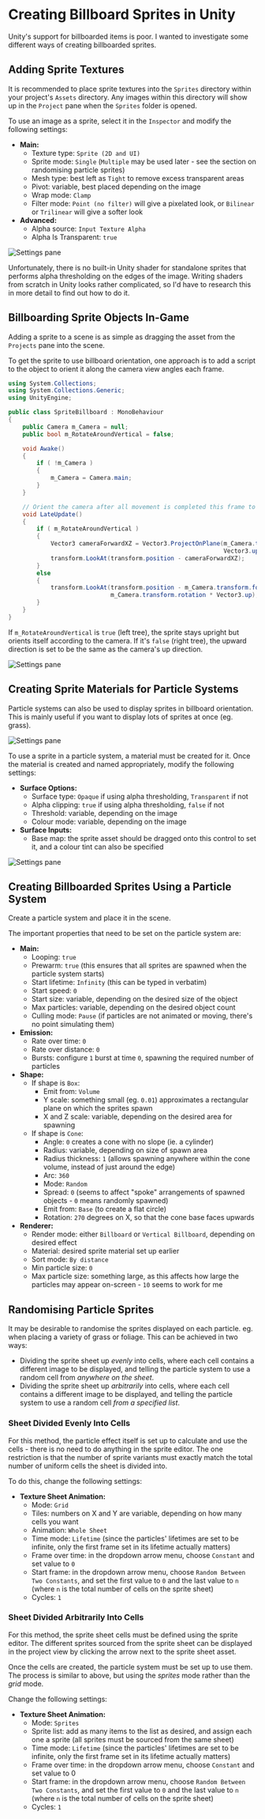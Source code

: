# Creating Billboard Sprites in Unity

Unity's support for billboarded items is poor. I wanted to investigate some different ways of creating billboarded sprites.

## Adding Sprite Textures

It is recommended to place sprite textures into the `Sprites` directory within your project's `Assets` directory. Any images within this directory will show up in the `Project` pane when the `Sprites` folder is opened.

To use an image as a sprite, select it in the `Inspector` and modify the following settings:

* **Main:**
  * Texture type: `Sprite (2D and UI)`
  * Sprite mode: `Single` (`Multiple` may be used later - see the section on randomising particle sprites)
  * Mesh type: best left as `Tight` to remove excess transparent areas
  * Pivot: variable, best placed depending on the image
  * Wrap mode: `Clamp`
  * Filter mode: `Point (no filter)` will give a pixelated look, or `Bilinear` or `Trilinear` will give a softer look
* **Advanced:**
  * Alpha source: `Input Texture Alpha`
  * Alpha Is Transparent: `true`

![Settings pane](img/sprite-settings.png)

Unfortunately, there is no built-in Unity shader for standalone sprites that performs alpha thresholding on the edges of the image. Writing shaders from scratch in Unity looks rather complicated, so I'd have to research this in more detail to find out how to do it.

## Billboarding Sprite Objects In-Game

Adding a sprite to a scene is as simple as dragging the asset from the `Projects` pane into the scene.

To get the sprite to use billboard orientation, one approach is to add a script to the object to orient it along the camera view angles each frame.

```csharp
using System.Collections;
using System.Collections.Generic;
using UnityEngine;

public class SpriteBillboard : MonoBehaviour
{
    public Camera m_Camera = null;
    public bool m_RotateAroundVertical = false;

    void Awake()
    {
        if ( !m_Camera )
        {
            m_Camera = Camera.main;
        }
    }

    // Orient the camera after all movement is completed this frame to avoid jittering
    void LateUpdate()
    {
        if ( m_RotateAroundVertical )
        {
            Vector3 cameraForwardXZ = Vector3.ProjectOnPlane(m_Camera.transform.forward,
                                                             Vector3.up).normalized;
            transform.LookAt(transform.position - cameraForwardXZ);
        }
        else
        {
            transform.LookAt(transform.position - m_Camera.transform.forward,
                             m_Camera.transform.rotation * Vector3.up);
        }
    }
}
```

If `m_RotateAroundVertical` is `true` (left tree), the sprite stays upright but orients itself according to the camera. If it's `false` (right tree), the upward direction is set to be the same as the camera's up direction.

![Settings pane](img/sprite-trees.png)

## Creating Sprite Materials for Particle Systems

Particle systems can also be used to display sprites in billboard orientation. This is mainly useful if you want to display lots of sprites at once (eg. grass).

![Settings pane](img/sprite-grass.png)

To use a sprite in a particle system, a material must be created for it. Once the material is created and named appropriately, modify the following settings:

* **Surface Options:**
  * Surface type: `Opaque` if using alpha thresholding, `Transparent` if not
  * Alpha clipping: `true` if using alpha thresholding, `false` if not
  * Threshold: variable, depending on the image
  * Colour mode: variable, depending on the image
* **Surface Inputs:**
  * Base map: the sprite asset should be dragged onto this control to set it, and a colour tint can also be specified

![Settings pane](img/sprite-grass-mat-settings.png)

## Creating Billboarded Sprites Using a Particle System

Create a particle system and place it in the scene.

The important properties that need to be set on the particle system are:

* **Main:**
  * Looping: `true`
  * Prewarm: `true` (this ensures that all sprites are spawned when the particle system starts)
  * Start lifetime: `Infinity` (this can be typed in verbatim)
  * Start speed: `0`
  * Start size: variable, depending on the desired size of the object
  * Max particles: variable, depending on the desired object count
  * Culling mode: `Pause` (if particles are not animated or moving, there's no point simulating them)
* **Emission:**
  * Rate over time: `0`
  * Rate over distance: `0`
  * Bursts: configure `1` burst at time `0`, spawning the required number of particles
* **Shape:**
  * If shape is `Box`:
    * Emit from: `Volume`
    * Y scale: something small (eg. `0.01`) approximates a rectangular plane on which the sprites spawn
    * X and Z scale: variable, depending on the desired area for spawning
  * If shape is `Cone`:
    * Angle: `0` creates a cone with no slope (ie. a cylinder)
    * Radius: variable, depending on size of spawn area
    * Radius thickness: `1` (allows spawning anywhere within the cone volume, instead of just around the edge)
    * Arc: `360`
    * Mode: `Random`
    * Spread: `0` (seems to affect "spoke" arrangements of spawned objects - `0` means randomly spawned)
    * Emit from: `Base` (to create a flat circle)
    * Rotation: `270` degrees on X, so that the cone base faces upwards
* **Renderer:**
  * Render mode: either `Billboard` or `Vertical Billboard`, depending on desired effect
  * Material: desired sprite material set up earlier
  * Sort mode: `By distance`
  * Min particle size: `0`
  * Max particle size: something large, as this affects how large the particles may appear on-screen - `10` seems to work for me

## Randomising Particle Sprites

It may be desirable to randomise the sprites displayed on each particle. eg. when placing a variety of grass or foliage. This can be achieved in two ways:

* Dividing the sprite sheet up *evenly* into cells, where each cell contains a different image to be displayed, and telling the particle system to use a random cell from *anywhere on the sheet*.
* Dividing the sprite sheet up *arbitrarily* into cells, where each cell contains a different image to be displayed, and telling the particle system to use a random cell *from a specified list*.

### Sheet Divided Evenly Into Cells

For this method, the particle effect itself is set up to calculate and use the cells - there is no need to do anything in the sprite editor. The one restriction is that the number of sprite variants must exactly match the total number of uniform cells the sheet is divided into.

To do this, change the following settings:

* **Texture Sheet Animation:**
  * Mode: `Grid`
  * Tiles: numbers on X and Y are variable, depending on how many cells you want
  * Animation: `Whole Sheet`
  * Time mode: `Lifetime` (since the particles' lifetimes are set to be infinite, only the first frame set in its lifetime actually matters)
  * Frame over time: in the dropdown arrow menu, choose `Constant` and set value to `0`
  * Start frame: in the dropdown arrow menu, choose `Random Between Two Constants`, and set the first value to `0` and the last value to `n` (where `n` is the total number of cells on the sprite sheet)
  * Cycles: `1`

### Sheet Divided Arbitrarily Into Cells

For this method, the sprite sheet cells must be defined using the sprite editor. The different sprites sourced from the sprite sheet can be displayed in the project view by clicking the arrow next to the sprite sheet asset.

Once the cells are created, the particle system must be set up to use them. The process is similar to above, but using the *sprites* mode rather than the *grid* mode.

Change the following settings:

* **Texture Sheet Animation:**
  * Mode: `Sprites`
  * Sprite list: add as many items to the list as desired, and assign each one a sprite (all sprites must be sourced from the same sheet)
  * Time mode: `Lifetime` (since the particles' lifetimes are set to be infinite, only the first frame set in its lifetime actually matters)
  * Frame over time: in the dropdown arrow menu, choose `Constant` and set value to 0
  * Start frame: in the dropdown arrow menu, choose `Random Between Two Constants`, and set the first value to `0` and the last value to `n` (where `n` is the total number of cells on the sprite sheet)
  * Cycles: `1`
